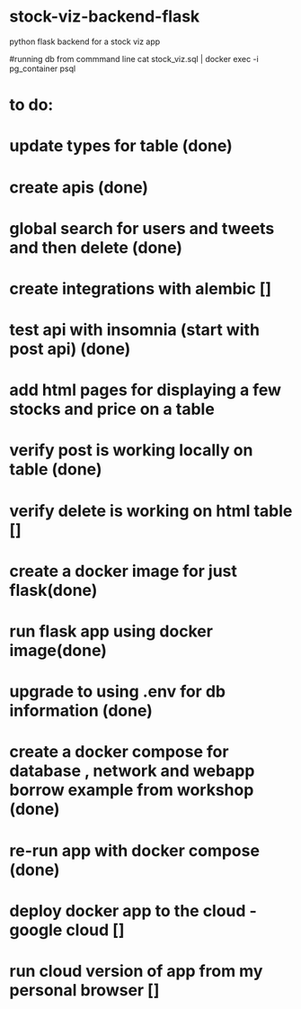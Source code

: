 # stock-viz-backend-flask
python flask backend for a stock viz app


#running db from commmand line
cat stock_viz.sql | docker exec -i pg_container psql


# to do:
# update types for table (done)
# create apis (done)
# global search for users and tweets and then delete (done)
# create integrations with alembic []
# test api with insomnia (start with post api) (done)
# add html pages for displaying a few stocks and price on a table
# verify post is working locally on table (done)
# verify delete is working on html table []
# create a docker image for just flask(done)
# run flask app using docker image(done)
# upgrade to using .env for db information (done)
# create a docker compose for database , network and webapp borrow example from workshop (done)
# re-run app with docker compose (done)
# deploy docker app to the cloud - google cloud []
# run cloud version of app from my personal browser []

